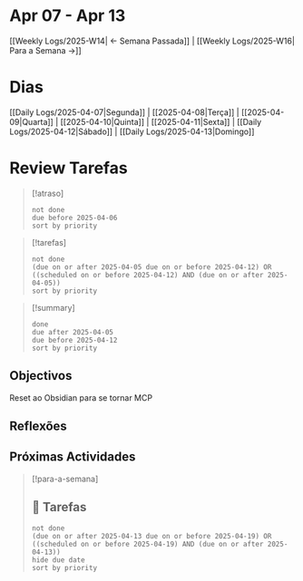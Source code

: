 # Apr 07 - Apr 13
[[Weekly Logs/2025-W14|  <- Semana Passada]] | [[Weekly Logs/2025-W16| Para a Semana ->]]

# Dias
[[Daily Logs/2025-04-07|Segunda]] | [[2025-04-08|Terça]] | [[2025-04-09|Quarta]] | [[2025-04-10|Quinta]] | [[2025-04-11|Sexta]] | [[Daily Logs/2025-04-12|Sábado]] | [[Daily Logs/2025-04-13|Domingo]]


# Review Tarefas

> [!atraso]
> ```tasks
> not done
> due before 2025-04-06
> sort by priority
> ```

> [!tarefas]
> ```tasks
> not done
> (due on or after 2025-04-05 due on or before 2025-04-12) OR ((scheduled on or before 2025-04-12) AND (due on or after 2025-04-05))
> sort by priority
> ```

> [!summary]
> ```tasks
> done
> due after 2025-04-05
> due before 2025-04-12
> sort by priority
> ```
## Objectivos

Reset ao Obsidian para se tornar MCP

## Reflexões



## Próximas Actividades
> [!para-a-semana]
> 
> ## 💼 Tarefas
> ```tasks
> not done
> (due on or after 2025-04-13 due on or before 2025-04-19) OR ((scheduled on or before 2025-04-19) AND (due on or after 2025-04-13))
> hide due date
> sort by priority
>```


